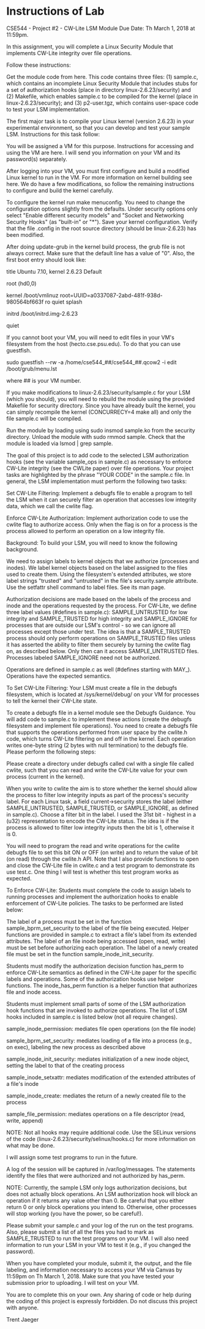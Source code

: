 # Instructions of Lab


CSE544 - Project #2 - CW-Lite LSM Module
Due Date: Th March 1, 2018 at 11:59pm.

In this assignment, you will complete a Linux Security Module that implements CW-Lite integrity over file operations.

Follow these instructions:

Get the module code from here. This code contains three files: (1) sample.c, which contains an incomplete Linux Security Module that includes stubs for a set of authorization hooks (place in directory linux-2.6.23/security) and (2) Makefile, which enables sample.c to be compiled for the kernel (place in linux-2.6.23/security); and (3) p2-user.tgz, which contains user-space code to test your LSM implementation.

The first major task is to compile your Linux kernel (version 2.6.23) in your experimental environment, so that you can develop and test your sample LSM. Instructions for this task follow:

You will be assigned a VM for this purpose. Instructions for accessing and using the VM are here. I will send you information on your VM and its password(s) separately.

After logging into your VM, you must first configure and build a modified Linux kernel to run in the VM. For more information on kernel building see here. We do have a few modifications, so follow the remaining instructions to configure and build the kernel carefully.

To configure the kernel run make menuconfig. You need to change the configuration options slightly from the defaults. Under security options only select "Enable different security models" and "Socket and Networking Security Hooks" (as "built-in" or "*"). Save your kernel configuration. Verify that the file .config in the root source directory (should be linux-2.6.23) has been modified.

After doing update-grub in the kernel build process, the grub file is not always correct. Make sure that the default line has a value of "0". Also, the first boot entry should look like:

title Ubuntu 7.10, kernel 2.6.23 Default

root (hd0,0)

kernel /boot/vmlinuz root=UUID=a0337087-2abd-481f-938d-980564bf663f ro quiet splash

initrd /boot/initrd.img-2.6.23

quiet

If you cannot boot your VM, you will need to edit files in your VM's filesystem from the host (hecto.cse.psu.edu). To do that you can use guestfish.

sudo guestfish --rw -a /home/cse544_##/cse544_##.qcow2 -i edit /boot/grub/menu.lst

where ## is your VM number.

If you make modifications to linux-2.6.23/security/sample.c for your LSM (which you should), you will need to rebuild the module using the provided Makefile for security directory. Since you have already built the kernel, you can simply recompile the kernel (CONCURRECY=4 make all) and only the file sample.c will be compiled.

Run the module by loading using sudo insmod sample.ko from the security directory. Unload the module with sudo rmmod sample. Check that the module is loaded via lsmod | grep sample.

The goal of this project is to add code to the selected LSM authorization hooks (see the variable sample_ops in sample.c) as necessary to enforce CW-Lite integrity (see the CWLite paper) over file operations. Your project tasks are highlighted by the phrase "YOUR CODE" in the sample.c file. In general, the LSM implementation must perform the following two tasks:

Set CW-Lite Filtering: Implement a debugfs file to enable a program to tell the LSM when it can securely filter an operation that accesses low integrity data, which we call the cwlite flag.

Enforce CW-Lite Authorization: Implement authorization code to use the cwlite flag to authorize access. Only when the flag is on for a process is the process allowed to perform an operation on a low integrity file.

Background: To build your LSM, you will need to know the following background.

We need to assign labels to kernel objects that we authorize (processes and inodes). We label kernel objects based on the label assigned to the files used to create them. Using the filesystem's extended attributes, we store label strings "trusted" and "untrusted" in the file's security.sample attribute. Use the setfattr shell command to label files. See its man page.

Authorization decisions are made based on the labels of the process and inode and the operations requested by the process. For CW-Lite, we define three label values (#defines in sample.c): SAMPLE_UNTRUSTED for low integrity and SAMPLE_TRUSTED for high integrity and SAMPLE_IGNORE for processes that are outside our LSM's control - so we can ignore all processes except those under test. The idea is that a SAMPLE_TRUSTED process should only perform operations on SAMPLE_TRUSTED files unless it has asserted the ability to filter them securely by turning the cwlite flag on, as described below. Only then can it access SAMPLE_UNTRUSTED files. Processes labeled SAMPLE_IGNORE need not be authorized.

Operations are defined in sample.c as well (#defines starting with MAY_). Operations have the expected semantics.

To Set CW-Lite Filtering: Your LSM must create a file in the debugfs filesystem, which is located at /sys/kernel/debug/ on your VM for processes to tell the kernel their CW-Lite state.

To create a debugfs file in a kernel module see the Debugfs Guidance. You will add code to sample.c to implement these actions (create the debugfs filesystem and implement file operations). You need to create a debugfs file that supports the operations performed from user space by the cwlite.h code, which turns CW-Lite filtering on and off in the kernel. Each operation writes one-byte string (2 bytes with null termination) to the debugfs file. Please perform the following steps:

Please create a directory under debugfs called cwl with a single file called cwlite, such that you can read and write the CW-Lite value for your own process (current in the kernel).

When you write to cwlite the aim is to store whether the kernel should allow the process to filter low integrity inputs as part of the process's security label. For each Linux task, a field current->security stores the label (either SAMPLE_UNTRUSTED, SAMPLE_TRUSTED, or SAMPLE_IGNORE, as defined in sample.c). Choose a filter bit in the label. I used the 31st bit - highest in a (u32) representation to encode the CW-Lite status. The idea is if the process is allowed to filter low integrity inputs then the bit is 1, otherwise it is 0.

You will need to program the read and write operations for the cwlite debugfs file to set this bit ON or OFF (on write) and to return the value of bit (on read) through the cwlite.h API. Note that I also provide functions to open and close the CW-Lite file in cwlite.c and a test program to demonstrate its use test.c. One thing I will test is whether this test program works as expected.

To Enforce CW-Lite: Students must complete the code to assign labels to running processes and implement the authorization hooks to enable enforcement of CW-Lite policies. The tasks to be performed are listed below:

The label of a process must be set in the function sample_bprm_set_security to the label of the file being executed. Helper functions are provided in sample.c to extract a file's label from its extended attributes. The label of an file inode being accessed (open, read, write) must be set before authorizing each operation. The label of a newly created file must be set in the function sample_inode_init_security.

Students must modify the authorization decision function has_perm to enforce CW-Lite semantics as defined in the CW-Lite paper for the specific labels and operations. Some of the authorization hooks use helper functions. The inode_has_perm function is a helper function that authorizes file and inode access.

Students must implement small parts of some of the LSM authorization hook functions that are invoked to authorize operations. The list of LSM hooks included in sample.c is listed below (not all require changes).

sample_inode_permission: mediates file open operations (on the file inode)

sample_bprm_set_security: mediates loading of a file into a process (e.g., on exec), labeling the new process as described above

sample_inode_init_security: mediates initialization of a new inode object, setting the label to that of the creating process

sample_inode_setxattr: mediates modification of the extended attributes of a file's inode

sample_inode_create: mediates the return of a newly created file to the process

sample_file_permission: mediates operations on a file descriptor (read, write, append)

NOTE: Not all hooks may require additional code. Use the SELinux versions of the code (linux-2.6.23/security/selinux/hooks.c) for more information on what may be done.

I will assign some test programs to run in the future.

A log of the session will be captured in /var/log/messages. The statements identify the files that were authorized and not authorized by has_perm.

NOTE: Currently, the sample LSM only logs authorization decisions, but does not actually block operations. An LSM authorization hook will block an operation if it returns any value other than 0. Be careful that you either return 0 or only block operations you intend to. Otherwise, other processes will stop working (you have the power, so be careful!).

Please submit your sample.c and your log of the run on the test programs. Also, please submit a list of all the files you had to mark as SAMPLE_TRUSTED to run the test programs on your VM. I will also need information to run your LSM in your VM to test it (e.g., if you changed the password).

When you have completed your module, submit it, the output, and the file labeling, and information necessary to access your VM via Canvas by 11:59pm on Th March 1, 2018. Make sure that you have tested your submission prior to uploading. I will test on your VM.

You are to complete this on your own. Any sharing of code or help during the coding of this project is expressly forbidden. Do not discuss this project with anyone.

Trent Jaeger
